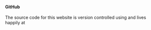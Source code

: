 #### GitHub

The source code for this website 
is version controlled using <i class="fab fa-git-square fa-lg"></i>
and lives happily at 
<a href="https://github.com/oc777/bth-oophp" target="_blank">
<i class="fab fa-github-square fa-lg"></i></a>
